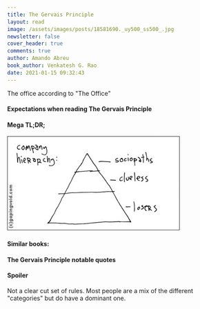 ```yaml
---
title: The Gervais Principle
layout: read
image: /assets/images/posts/18581690._uy500_ss500_.jpg
newsletter: false
cover_header: true
comments: true
author: Amando Abreu
book_author: Venkatesh G. Rao
date: 2021-01-15 09:32:43
---
```

The office according to "The Office"

#### Expectations when reading The Gervais Principle



#### Mega TL;DR;

![](/assets/images/posts/hughmcleodcompanyhierarchy.jpg)

#### Similar books:



#### The Gervais Principle notable quotes



#### Spoiler

Not a clear cut set of rules. Most people are a mix of the different "categories" but do have a dominant one.